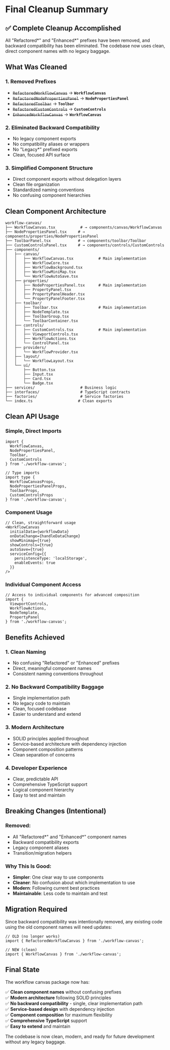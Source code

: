 # Final Cleanup Summary

## ✅ **Complete Cleanup Accomplished**

All "Refactored*" and "Enhanced*" prefixes have been removed, and backward compatibility has been eliminated. The codebase now uses clean, direct component names with no legacy baggage.

## What Was Cleaned

### **1. Removed Prefixes**
- ~~`RefactoredWorkflowCanvas`~~ → **`WorkflowCanvas`**
- ~~`RefactoredNodePropertiesPanel`~~ → **`NodePropertiesPanel`**
- ~~`RefactoredToolbar`~~ → **`Toolbar`**
- ~~`RefactoredCustomControls`~~ → **`CustomControls`**
- ~~`EnhancedWorkflowCanvas`~~ → **`WorkflowCanvas`**

### **2. Eliminated Backward Compatibility**
- No legacy component exports
- No compatibility aliases or wrappers
- No "Legacy*" prefixed exports
- Clean, focused API surface

### **3. Simplified Component Structure**
- Direct component exports without delegation layers
- Clean file organization
- Standardized naming conventions
- No confusing component hierarchies

## Clean Component Architecture

```
workflow-canvas/
├── WorkflowCanvas.tsx           # → components/canvas/WorkflowCanvas
├── NodePropertiesPanel.tsx     # → components/properties/NodePropertiesPanel  
├── ToolbarPanel.tsx            # → components/toolbar/Toolbar
├── CustomControlsPanel.tsx     # → components/controls/CustomControls
├── components/
│   ├── canvas/
│   │   ├── WorkflowCanvas.tsx           # Main implementation
│   │   ├── WorkflowCore.tsx
│   │   ├── WorkflowBackground.tsx
│   │   ├── WorkflowMiniMap.tsx
│   │   └── WorkflowAutoSave.tsx
│   ├── properties/
│   │   ├── NodePropertiesPanel.tsx      # Main implementation
│   │   ├── PropertyPanel.tsx
│   │   ├── PropertyPanelHeader.tsx
│   │   └── PropertyPanelFooter.tsx
│   ├── toolbar/
│   │   ├── Toolbar.tsx                  # Main implementation
│   │   ├── NodeTemplate.tsx
│   │   ├── ToolbarGroup.tsx
│   │   └── ToolbarContainer.tsx
│   ├── controls/
│   │   ├── CustomControls.tsx           # Main implementation
│   │   ├── ViewportControls.tsx
│   │   ├── WorkflowActions.tsx
│   │   └── ControlPanel.tsx
│   ├── providers/
│   │   └── WorkflowProvider.tsx
│   ├── layout/
│   │   └── WorkflowLayout.tsx
│   └── ui/
│       ├── Button.tsx
│       ├── Input.tsx
│       ├── Card.tsx
│       └── Badge.tsx
├── services/                    # Business logic
├── interfaces/                  # TypeScript contracts
├── factories/                   # Service factories
└── index.ts                    # Clean exports
```

## Clean API Usage

### **Simple, Direct Imports**
```tsx
import { 
  WorkflowCanvas, 
  NodePropertiesPanel, 
  Toolbar, 
  CustomControls 
} from './workflow-canvas';

// Type imports
import type { 
  WorkflowCanvasProps, 
  NodePropertiesPanelProps, 
  ToolbarProps, 
  CustomControlsProps 
} from './workflow-canvas';
```

### **Component Usage**
```tsx
// Clean, straightforward usage
<WorkflowCanvas
  initialData={workflowData}
  onDataChange={handleDataChange}
  showMinimap={true}
  showControls={true}
  autoSave={true}
  serviceConfig={{
    persistenceType: 'localStorage',
    enableEvents: true
  }}
/>
```

### **Individual Component Access**
```tsx
// Access to individual components for advanced composition
import { 
  ViewportControls,
  WorkflowActions, 
  NodeTemplate,
  PropertyPanel
} from './workflow-canvas';
```

## Benefits Achieved

### **1. Clean Naming**
- No confusing "Refactored" or "Enhanced" prefixes
- Direct, meaningful component names
- Consistent naming conventions throughout

### **2. No Backward Compatibility Baggage**
- Single implementation path
- No legacy code to maintain
- Clean, focused codebase
- Easier to understand and extend

### **3. Modern Architecture**
- SOLID principles applied throughout
- Service-based architecture with dependency injection
- Component composition patterns
- Clean separation of concerns

### **4. Developer Experience**
- Clear, predictable API
- Comprehensive TypeScript support
- Logical component hierarchy
- Easy to test and maintain

## Breaking Changes (Intentional)

### **Removed:**
- All "Refactored*" and "Enhanced*" component names
- Backward compatibility exports
- Legacy component aliases
- Transition/migration helpers

### **Why This Is Good:**
- **Simpler**: One clear way to use components
- **Cleaner**: No confusion about which implementation to use
- **Modern**: Following current best practices
- **Maintainable**: Less code to maintain and test

## Migration Required

Since backward compatibility was intentionally removed, any existing code using the old component names will need updates:

```tsx
// OLD (no longer works)
import { RefactoredWorkflowCanvas } from './workflow-canvas';

// NEW (clean)
import { WorkflowCanvas } from './workflow-canvas';
```

## Final State

The workflow canvas package now has:

✅ **Clean component names** without confusing prefixes  
✅ **Modern architecture** following SOLID principles  
✅ **No backward compatibility** - single, clear implementation path  
✅ **Service-based design** with dependency injection  
✅ **Component composition** for maximum flexibility  
✅ **Comprehensive TypeScript** support  
✅ **Easy to extend** and maintain  

The codebase is now clean, modern, and ready for future development without any legacy baggage.